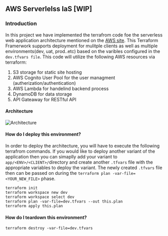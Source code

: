 ## AWS Serverlelss IaS [WIP]

### Introduction

In this project we have implemented the terrafrom code foe the serverless web application architecture mentioned on the [AWS site](https://aws.amazon.com/getting-started/hands-on/build-serverless-web-app-lambda-apigateway-s3-dynamodb-cognito/). This Terraform Framerwork supports deployment for mulitple clients as well as multiple environments(dev, uat, prod..etc) based on the varibles configured in the `dev.tfvars file`. This code will utilize the following AWS resources via terraform:

1. S3 storage for static site hosting
2. AWS Cognito User Pool for the user managment (autherization/authentication)
3. AWS Lambda for handelind backend process
4. DynamoDB for data storage 
5. API Gateaway for RESTful API  


#### Architecture

![Architecture](https://d1.awsstatic.com/Test%20Images/Kate%20Test%20Images/Serverless_Web_App_LP_assets-04.094e0479bc43ee7ecbbd1f7cc37ab90b83fe5e73.png)


#### How do I deploy this environment?
In order to deploy the architecture, you will have to execute the following terrafrom commands. If you would like to deploy another variant of the application then you can simaplly add your variant to `app/<ENV>/<CLIENT>/`directory and create another `.tfvars` file with the appropriate variables to deploy the variant. The newly created `.tfvars` file then can be passed on during the `terraform plan -var-file=<YOUR_NEW_FILE>` phase.

```Shell
terraform init
terraform workspace new dev
terraform workspace select dev
terraform plan -var-file=dev.tfvars --out this.plan
terraform apply this.plan
```

#### How do I teardown this environment?
```Shell
terraform destroy -var-file=dev.tfvars 
```
